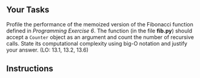 ## Your Tasks

Profile the performance of the memoized version of the Fibonacci function defined in _Programming Exercise 6_. The function (in the file **fib.py**) should accept a `Counter` object as an argument and count the number of recursive calls. State its computational complexity using big-O notation and justify your answer. (LO: 13.1, 13.2, 13.6)

<!--
{
    "CopyExercise": {
        "name": "fib.py",
        "copyTarget": "/chapter13/ex06/student/fib.py",
        "pasteTarget": "/fib.py"
    }
}
-->

## Instructions
